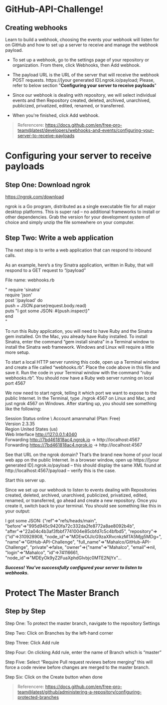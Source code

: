 # GitHub-API-Challenge!
## Creating webhooks

Learn to build a webhook, choosing the events your webhook will listen for on GitHub and how to set up a server to receive and manage the webhook payload.

- To set up a webhook, go to the settings page of your repository or organization. From there, click Webhooks, then Add webhook. 

- The payload URL is the URL of the server that will receive the webhook POST requests. https://[your generated ID].ngrok.io/payload; Please, refer to below section "**Configuring your server to receive payloads**"  

- Since our webhook is dealing with repository, we will select individual events and then Repository created, deleted, archived, unarchived, publicized, privatized, edited, renamed, or transferred. 

- When you're finished, click Add webhook.  

>Referencere: https://docs.github.com/en/free-pro-team@latest/developers/webhooks-and-events/configuring-your-server-to-receive-payloads

# Configuring your server to receive payloads
## Step One: Download ngrok
https://ngrok.com/download

ngrok is a Go program, distributed as a single executable file for all major desktop platforms.  This is super rad – no additional frameworks to install or other dependencies.  Grab the version for your development system of choice and simply unzip the file somewhere on your computer.

## Step Two: Write a web application 
The next step is to write a web application that can respond to inbound calls. 

As an example, here’s a tiny Sinatra application, written in Ruby, that will respond to a GET request to “/payload” 

File name: webhooks.rb

"
require 'sinatra'\
require 'json'\
post '/payload' do\
push = JSON.parse(request.body.read)\
puts "I got some JSON: #{push.inspect}"\
end\
"

To run this Ruby application, you will need to have Ruby and the Sinatra gem installed.  On the Mac, you already have Ruby installed.  To install Sinatra, enter the command “gem install sinatra” in a Terminal window to install the Sinatra web framework.  Windows and Linux will require a little more setup.

To start a local HTTP server running this code, open up a Terminal window and create a file called “webhooks.rb”.  Place the code above in this file and save it.  Run the code in your Terminal window with the command “ruby webhooks.rb”.  You should now have a Ruby web server running on local port 4567

We now need to start ngrok, telling it which port we want to expose to the public Internet. In the Terminal, type ./ngrok 4567 on Linux and Mac, and just ngrok 4567 on Windows. After starting up, you should see something like the following:

  Session Status                online \ 
  Account                       amanmahal (Plan: Free) \
  Version                       2.3.35 \
  Region                        United States (us) \
  Web Interface                 http://127.0.0.1:4040 \
  Forwarding                    http://7bd461818ac4.ngrok.io -> http://localhost:4567 \
  Forwarding                    https://7bd461818ac4.ngrok.io -> http://localhost:4567 


See that URL on the ngrok domain? That’s the brand new home of your local web app on the public Internet. In a browser window, open up https://[your generated ID].ngrok.io/payload – this should display the same XML found at http://localhost:4567/payload – verify this is the case.

Start this server up.

Since we set up our webhook to listen to events dealing with Repositories created, deleted, archived, unarchived, publicized, privatized, edited, renamed, or transferred, go ahead and create a new repository. Once you create it, switch back to your terminal. You should see something like this in your output:

I got some JSON: {"ref"=>"refs/heads/main", "before"=>"995d945c9420fa72c332da2fe8772a8ae8092b4b", "after"=>"22a04c4b3af3fbbf7741004e85cbfd7c5c4bfbd5", "repository"=>{"id"=>310928908, "node_id"=>"MDEwOlJlcG9zaXRvcnkzMTA5Mjg5MDg=", "name"=>"GitHub-API-Challenge", "full_name"=>"Mahalco/GitHub-API-Challenge", "private"=>false, "owner"=>{"name"=>"Mahalco", "email"=>nil, "login"=>"Mahalco", "id"=>74116661, "node_id"=>"MDEyOk9yZ2FuaXphdGlvbjc0MTE2NjYx"...

***Success! You've successfully configured your server to listen to webhooks.***






# Protect The Master Branch
## Step by Step

Step One: To protect the master branch, navigate to the repository Settings 

Step Two: Click on Branches by the left-hand corner 

Step Three: Click Add rule 

Step Four: On clicking Add rule, enter the name of Branch which is “master” 

Step Five: Select “Require Pull request reviews before merging” this will force a code review before changes are merged to the master branch. 

Step Six: Click on the Create button when done

>Referencere: https://docs.github.com/en/free-pro-team@latest/github/administering-a-repository/configuring-protected-branches
